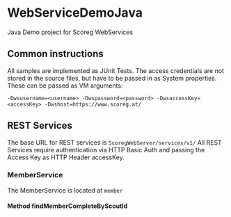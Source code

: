 # WebServiceDemoJava
Java Demo project for Scoreg WebServices

## Common instructions
All samples are implemented as JUnit Tests. The access credentials are not stored in the source files, but have to be passed in as System properties. These can be passed as VM arguments:
```
-Dwsusername=<username> -Dwspassword=<password> -DwsaccessKey=<accessKey> -Dwshost=https://www.scoreg.at/
```

## REST Services
The base URL for REST services is `ScoregWebServer/services/v1/`
All REST Services require authentication via HTTP Basic Auth and passing the Access Key as HTTP Header accessKey.
### MemberService
The MemberService is located at `member`
#### Method findMemberCompleteByScoutId
